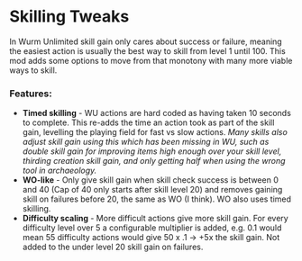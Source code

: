 # Skilling Tweaks

In Wurm Unlimited skill gain only cares about success or failure, meaning the easiest action is usually the best way to skill from level 1 until 100.  This mod adds some options to move from that monotony with many more viable ways to skill.
### **Features:**
* **Timed skilling** - WU actions are hard coded as having taken 10 seconds to complete.  This re-adds the time an action took as part of the skill gain, levelling the playing field for fast vs slow actions.
_Many skills also adjust skill gain using this which has been missing in WU, such as double skill gain for improving items high enough over your skill level, thirding creation skill gain, and only getting half when using the wrong tool in archaeology._
* **WO-like** - Only give skill gain when skill check success is between 0 and 40 (Cap of 40 only starts after skill level 20) and removes gaining skill on failures before 20, the same as WO (I think).  WO also uses timed skilling.
* **Difficulty scaling** - More difficult actions give more skill gain.  For every difficulty level over 5 a configurable multiplier is added, e.g. 0.1 would mean 55 difficulty actions would give 50 x .1 -> +5x the skill gain.  Not added to the under level 20 skill gain on failures.